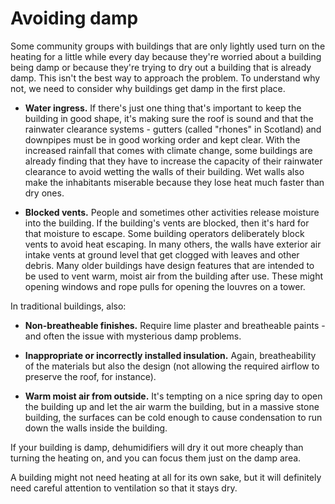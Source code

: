 # Avoiding damp



Some community groups with buildings that are only lightly used turn on the heating for a little while every day because they're worried about a building being damp or because they're trying to dry out a building that is already damp.  This isn't the best way to approach the problem.  To understand
why not, we need to consider why buildings get damp in the first place.


- **Water ingress.**  If there's just one thing that's important to keep the building in good shape, it's making sure the roof is sound and that the rainwater clearance systems - gutters (called "rhones" in Scotland) and downpipes must be in good working order and kept clear.  With the increased rainfall that comes with climate change, some buildings are already finding that they have to increase the capacity of their rainwater clearance to avoid wetting the walls of their building.  Wet walls also make the inhabitants miserable because they lose heat much faster than dry ones.  

- **Blocked vents.**  People and sometimes other activities release moisture into the building.  If the building's vents are blocked, then it's hard for that moisture to escape.  Some building operators deliberately block vents to avoid heat escaping.  In many others, the walls have exterior air intake vents at ground level that get clogged with leaves and other debris.  Many older buildings have design features that are intended to be used to vent warm, moist air from the building after use. These might opening windows and rope pulls for opening the louvres on a tower.

In traditional buildings, also:

- **Non-breatheable finishes.** Require lime plaster and breatheable paints - and often the issue with mysterious damp problems.

- **Inappropriate or incorrectly installed insulation.** Again, breatheability of the materials but also the design (not allowing the required airflow to preserve the roof, for instance).

- **Warm moist air from outside.** It's tempting on a nice spring day to open the building up and let the air warm the building, but in a massive stone building, the surfaces can be cold enough to cause condensation to run down the walls inside the building.

 
 If your building is damp, dehumidifiers will dry it out more cheaply than turning the heating on, and you can focus them just on the damp area.


A building might not need heating at all for its own sake, but it will definitely need careful attention to ventilation so that it stays dry.